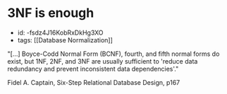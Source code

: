 # 3NF is enough
* id: -fsdz4J16KobRxDkHg3XO
* tags: [[Database Normalization]]

"[...] Boyce-Codd Normal Form (BCNF), fourth, and fifth normal forms do exist, but 1NF, 2NF, and 3NF are usually sufficient to 'reduce data redundancy and prevent inconsistent data dependencies'."

Fidel A. Captain, Six-Step Relational Database Design, p167